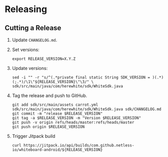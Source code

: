 Releasing
=========

Cutting a Release
-----------------

1. Update `CHANGELOG.md`.

2. Set versions:
   ```
   export RELEASE_VERSION=X.Y.Z
   ```
3. Update versions:
   ```
   sed -i "" -r "s/^(.*private final static String SDK_VERSION = )(.*)(;.*)/\1\"${RELEASE_VERSION}\"\3/" \
   sdk/src/main/java/com/herewhite/sdk/WhiteSdk.java
   ```
4. Tag the release and push to GitHub.
   ```
   git add sdk/src/main/assets carrot.yml sdk/src/main/java/com/herewhite/sdk/WhiteSdk.java sdk/CHANGELOG.md
   git commit -m "release $RELEASE_VERSION"
   git tag -a $RELEASE_VERSION -m "Version $RELEASE_VERSION"
   git push -v origin refs/heads/master:refs/heads/master
   git push origin $RELEASE_VERSION
   ```
5. Trigger Jitpack build
   ```shell
   curl https://jitpack.io/api/builds/com.github.netless-io/whiteboard-android/${RELEASE_VERSION}
   ```